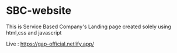 # SBC-website

This is Service Based Company's Landing page created solely using html,css and javascript 


Live :  https://gap-official.netlify.app/
